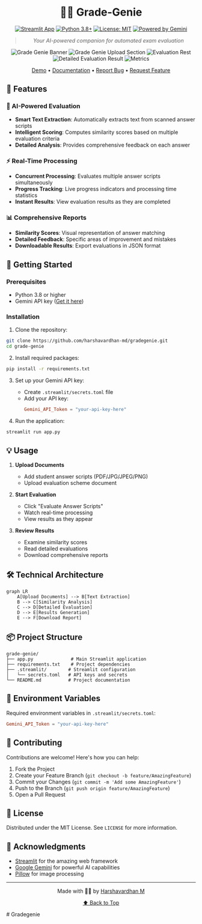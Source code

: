 <div align="center">

# 🧞‍♂️ Grade-Genie

[![Streamlit App](https://static.streamlit.io/badges/streamlit_badge_black_white.svg)](https://gradegenie.streamlit.app/)
[![Python 3.8+](https://img.shields.io/badge/python-3.8+-blue.svg)](https://www.python.org/downloads/)
[![License: MIT](https://img.shields.io/badge/License-MIT-yellow.svg)](https://opensource.org/licenses/MIT)
[![Powered by Gemini](https://img.shields.io/badge/Powered%20by-Gemini-blue)](https://deepmind.google/technologies/gemini/)

> *Your AI-powered companion for automated exam evaluation*

![Grade Genie Banner](https://github.com/harshavardhan-md/assets_for_all_repos/blob/main/GradeGenie/home%20screen%202.png?raw=true)
![Grade Genie Upload Section](https://github.com/harshavardhan-md/assets_for_all_repos/blob/main/GradeGenie/Upload_Sections.png?raw=true)
![Evaluation Rest](https://github.com/harshavardhan-md/assets_for_all_repos/blob/main/GradeGenie/Evaluation_Result.png?raw=true)
![Detailed Evaluation Result](https://github.com/harshavardhan-md/assets_for_all_repos/blob/main/GradeGenie/Detailed_Evaluation.png?raw=true)
![Metrics](https://github.com/harshavardhan-md/assets_for_all_repos/blob/main/GradeGenie/Metrics.png?raw=true)

[Demo](https://gradegenie.streamlit.app/) • [Documentation](#) • [Report Bug](#) • [Request Feature](#)

</div>

## 🌟 Features

### 🤖 AI-Powered Evaluation
- **Smart Text Extraction**: Automatically extracts text from scanned answer scripts
- **Intelligent Scoring**: Computes similarity scores based on multiple evaluation criteria
- **Detailed Analysis**: Provides comprehensive feedback on each answer

### ⚡ Real-Time Processing
- **Concurrent Processing**: Evaluates multiple answer scripts simultaneously
- **Progress Tracking**: Live progress indicators and processing time statistics
- **Instant Results**: View evaluation results as they are completed

### 📊 Comprehensive Reports
- **Similarity Scores**: Visual representation of answer matching
- **Detailed Feedback**: Specific areas of improvement and mistakes
- **Downloadable Results**: Export evaluations in JSON format

## 🚀 Getting Started

### Prerequisites

- Python 3.8 or higher
- Gemini API key ([Get it here](https://deepmind.google/technologies/gemini/))

### Installation

1. Clone the repository:
```bash
git clone https://github.com/harshavardhan-md/gradegenie.git
cd grade-genie
```

2. Install required packages:
```bash
pip install -r requirements.txt
```

3. Set up your Gemini API key:
   - Create `.streamlit/secrets.toml` file
   - Add your API key:
     ```toml
     Gemini_API_Token = "your-api-key-here"
     ```

4. Run the application:
```bash
streamlit run app.py
```

## 💡 Usage

1. **Upload Documents**
   - Add student answer scripts (PDF/JPG/JPEG/PNG)
   - Upload evaluation scheme document

2. **Start Evaluation**
   - Click "Evaluate Answer Scripts"
   - Watch real-time processing
   - View results as they appear

3. **Review Results**
   - Examine similarity scores
   - Read detailed evaluations
   - Download comprehensive reports

## 🛠️ Technical Architecture

```mermaid
graph LR
    A[Upload Documents] --> B[Text Extraction]
    B --> C[Similarity Analysis]
    C --> D[Detailed Evaluation]
    D --> E[Results Generation]
    E --> F[Download Report]
```

## 📦 Project Structure

```
grade-genie/
├── app.py              # Main Streamlit application
├── requirements.txt    # Project dependencies
├── .streamlit/        # Streamlit configuration
│   └── secrets.toml   # API keys and secrets
└── README.md          # Project documentation
```

## 🔑 Environment Variables

Required environment variables in `.streamlit/secrets.toml`:

```toml
Gemini_API_Token = "your-api-key-here"
```

## 🤝 Contributing

Contributions are welcome! Here's how you can help:

1. Fork the Project
2. Create your Feature Branch (`git checkout -b feature/AmazingFeature`)
3. Commit your Changes (`git commit -m 'Add some AmazingFeature'`)
4. Push to the Branch (`git push origin feature/AmazingFeature`)
5. Open a Pull Request

## 📝 License

Distributed under the MIT License. See `LICENSE` for more information.

## 🙏 Acknowledgments

- [Streamlit](https://streamlit.io/) for the amazing web framework
- [Google Gemini](https://deepmind.google/technologies/gemini/) for powerful AI capabilities
- [Pillow](https://python-pillow.org/) for image processing

---

<div align="center">

Made with ✌🏻 by [Harshavardhan M](https://www.linkedin.com/in/harshavardhan-md)

[⬆ Back to Top](#-grade-genie)

</div>
# Gradegenie
